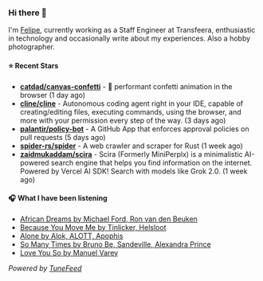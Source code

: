 ### Hi there 👋

I'm [Felipe](https://felipevm.com), currently working as a Staff Engineer at Transfeera, enthusiastic in technology and occasionally write about my experiences. Also a hobby photographer.

#### ⭐ Recent Stars
- **[catdad/canvas-confetti](https://github.com/catdad/canvas-confetti)** - 🎉 performant confetti animation in the browser (1 day ago)
- **[cline/cline](https://github.com/cline/cline)** - Autonomous coding agent right in your IDE, capable of creating/editing files, executing commands, using the browser, and more with your permission every step of the way. (3 days ago)
- **[palantir/policy-bot](https://github.com/palantir/policy-bot)** - A GitHub App that enforces approval policies on pull requests (5 days ago)
- **[spider-rs/spider](https://github.com/spider-rs/spider)** - A web crawler and scraper for Rust (1 week ago)
- **[zaidmukaddam/scira](https://github.com/zaidmukaddam/scira)** - Scira (Formerly MiniPerplx) is a minimalistic AI-powered search engine that helps you find information on the internet. Powered by Vercel AI SDK! Search with models like Grok 2.0. (1 week ago)

#### 🎧 What I have been listening
- [African Dreams by Michael Ford, Ron van den Beuken](https://open.spotify.com/track/2tl5frlBlAyMlNkCDsaLqn)
- [Because You Move Me by Tinlicker, Helsloot](https://open.spotify.com/track/05GvwwTLLID738BbKN1ze0)
- [Alone by Alok, ALOTT, Apophis](https://open.spotify.com/track/3JS1nCTR2jixEUAUHnh4fk)
- [So Many Times by Bruno Be, Sandeville, Alexandra Prince](https://open.spotify.com/track/0O98fmGZF3BwMP8d6ZSK0h)
- [Love You So by Manuel Varey](https://open.spotify.com/track/3wILe1tPSi2yYpgptC9tyj)

_Powered by [TuneFeed](https://tunefeed.app?ref=github.com)_
